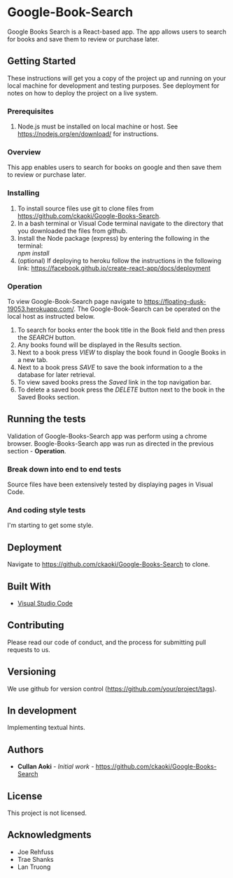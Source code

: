 # Google-Book-Search

Google Books Search is a React-based app. The app allows users to search for books and save them to review or purchase later.
 

## Getting Started

These instructions will get you a copy of the project up and running on your local machine for development and testing purposes. See deployment for notes on how to deploy the project on a live system.

### Prerequisites
1. Node.js must be installed on local machine or host. See https://nodejs.org/en/download/ for instructions.
  
### Overview

This app enables users to search for books on google and then save them to review or purchase later.

### Installing

1. To install source files use git to clone files from https://github.com/ckaoki/Google-Books-Search.
2. In a bash terminal or Visual Code terminal navigate to the directory that you downloaded the files from github.
3. Install the Node package (express) by entering the following in the terminal:   
    *npm install* 
4. (optional) If deploying to heroku follow the instructions in the following link: https://facebook.github.io/create-react-app/docs/deployment
   
### Operation
To view Google-Book-Search page navigate to https://floating-dusk-19053.herokuapp.com/.
The Google-Book-Search can be operated on the local host as instructed below.
1. To search for books enter the book title in the Book field and then press the *SEARCH* button.   
2. Any books found will be displayed in the Results section.
3. Next to a book press *VIEW* to display the book found in Google Books in a new tab.
4. Next to a book press *SAVE* to save the book information to a the database for later retrieval.
5. To view saved books press the *Saved* link in the top navigation bar.
6. To delete a saved book press the *DELETE* button next to the book in the Saved Books section.
   
## Running the tests

Validation of Google-Books-Search app was perform using a chrome browser. Boogle-Books-Search app was run as directed in the previous section - **Operation**.  

### Break down into end to end tests

Source files have been extensively tested by displaying pages in Visual Code.

### And coding style tests

I'm starting to get some style.

## Deployment

Navigate to https://github.com/ckaoki/Google-Books-Search to clone.

## Built With

* [Visual Studio Code](https://code.visualstudio.com/)

## Contributing

Please read our code of conduct, and the process for submitting pull requests to us.

## Versioning

We use github for version control (https://github.com/your/project/tags). 

## In development
Implementing textual hints.

## Authors

* **Cullan Aoki** - *Initial work* - https://github.com/ckaoki/Google-Books-Search

## License

This project is not licensed.

## Acknowledgments
* Joe Rehfuss
* Trae Shanks
* Lan Truong

